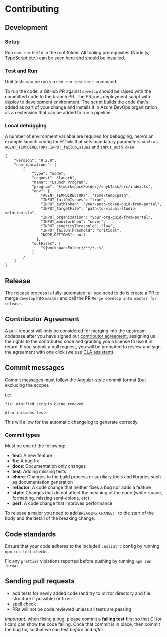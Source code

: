 # Contributing

## Development
### Setup
Run `npm run build` in the root folder. All tooling prerequisites (Node.js, TypeScript etc.) can be seen [here](https://docs.microsoft.com/en-us/azure/devops/extend/develop/add-build-task?view=azure-devops#prerequisites) and should be installed.

### Test and Run
Unit tests can be run via `npm run test:unit` command.

To run the code, a GitHub PR against `develop` should be raised with the committed code to the branch PR. The PR runs deployment script with deploy to development environment. The script builds the code that's added as part of your change and installs it in Azure DevOps organization as an extension that can be added to run a pipeline.

### Local debugging

A number of environment variable are required for debugging, here's an example launch config for `VSCode` that sets mandatory parameters such as `AGENT_TEMPDIRECTORY`, `INPUT_failOnIssues` and `INPUT_authToken`

```
{
    "version": "0.2.0",
    "configurations": [
        {
            "type": "node",
            "request": "launch",
            "name": "Launch Program",
            "program": "${workspaceFolder}/snykTask/src/index.ts",
            "env": {
                "AGENT_TEMPDIRECTORY": "some/temp/path",
                "INPUT_failOnIssues": "true",
                "INPUT_authToken": "your-auth-token-guid-from-portal", 
                "INPUT_targetFile": "path-to-visual-studio-solution.sln", 
                "INPUT_organization": "your-org-guid-from-portal",
                "INPUT_monitorWhen": "never",
                "INPUT_severityThreshold": "low",
                "INPUT_failOnThreshold": "critical", 
                "NODE_OPTIONS": null
              },            
            "outFiles": [
                "${workspaceFolder}/**/*.js"
            ]
        }
    ]
}
```

## Release
The release process is fully-automated: all you need to do is create a PR to merge `develop` into `master` and call the PR `Merge develop into master for release`.

## Contributor Agreement
A pull-request will only be considered for merging into the upstream codebase after you have signed our [contributor agreement](https://github.com/snyk/snyk-azure-pipelines-task/blob/master/Contributor-Agreement.md), assigning us the rights to the contributed code and granting you a license to use it in return. If you submit a pull request, you will be prompted to review and sign the agreement with one click (we use [CLA assistant](https://cla-assistant.io/)).

## Commit messages

Commit messages must follow the [Angular-style](https://github.com/angular/angular.js/blob/master/CONTRIBUTING.md#commit-message-format) commit format (but excluding the scope).

i.e:

```text
fix: minified scripts being removed

Also includes tests
```

This will allow for the automatic changelog to generate correctly.

### Commit types

Must be one of the following:

* **feat**: A new feature
* **fix**: A bug fix
* **docs**: Documentation only changes
* **test**: Adding missing tests
* **chore**: Changes to the build process or auxiliary tools and libraries such as documentation generation
* **refactor**: A code change that neither fixes a bug nor adds a feature
* **style**: Changes that do not affect the meaning of the code (white-space, formatting, missing semi-colons, etc)
* **perf**: A code change that improves performance

To release a major you need to add `BREAKING CHANGE: ` to the start of the body and the detail of the breaking change.

## Code standards

Ensure that your code adheres to the included `.eslintrc` config by running `npm run test:checks`.

Fix any `prettier` violations reported before pushing by running `npm run format` 

## Sending pull requests

- add tests for newly added code (and try to mirror directory and file structure if possible) or fixes
- spell check
- PRs will not be code reviewed unless all tests are passing

*Important:* when fixing a bug, please commit a **failing test** first so that CI (or I can) can show the code failing. Once that commit is in place, then commit the bug fix, so that we can test *before* and *after*.
